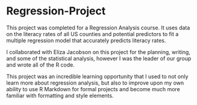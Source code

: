 # Regression-Project

This project was completed for a Regression Analysis course. It uses data on the literacy rates of all US counties and potential predictors to fit a multiple regression model that accurately predicts literacy rates. 

I collaborated with Eliza Jacobson on this project for the planning, writing, and some of the statistical analysis, however I was the leader of our group and wrote all of the R code. 

This project was an incredible learning opportunity that I used to not only learn more about regression analysis, but also to improve upon my own ability to use R Markdown for formal projects and become much more familiar with formatting and style elements. 
